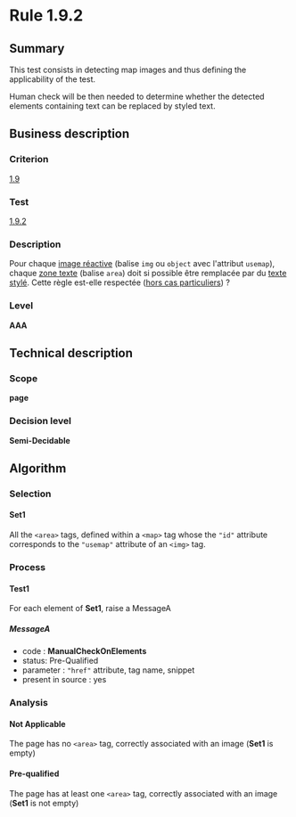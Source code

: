 # Rule 1.9.2

## Summary

This test consists in detecting map images and thus defining the applicability of the test.

Human check will be then needed to determine whether the detected elements containing text can be replaced by styled text.

## Business description

### Criterion

[1.9](http://references.modernisation.gouv.fr/referentiel-technique-0#crit-1-9)

### Test

[1.9.2](http://references.modernisation.gouv.fr/referentiel-technique-0#test-1-9-2)

### Description

Pour chaque <a href="http://references.modernisation.gouv.fr/sites/default/files/RGAA3_RC2-1/glossaire.htm#mimgReactive">image r&eacute;active</a> (balise `img` ou `object` avec l'attribut `usemap`), chaque <a href="http://references.modernisation.gouv.fr/sites/default/files/RGAA3_RC2-1/glossaire.htm#mZoneTexte">zone texte</a> (balise `area`) doit si possible &ecirc;tre remplac&eacute;e par du <a href="http://references.modernisation.gouv.fr/sites/default/files/RGAA3_RC2-1/glossaire.htm#mTexteStyle">texte styl&eacute;</a>. Cette r&egrave;gle est-elle respect&eacute;e (<a href="http://references.modernisation.gouv.fr/sites/default/files/RGAA3_RC2-1/cas_particulier.htm#cpCrit19-" title="Cas particuliers pour le crit&egrave;re 1.9">hors cas particuliers</a>) ?

### Level

**AAA**

## Technical description

### Scope

**page**

### Decision level

**Semi-Decidable**

## Algorithm

### Selection

#### Set1

All the `<area>` tags, defined within a `<map>` tag whose the `"id"` attribute corresponds to the `"usemap"` attribute of an `<img>` tag.

### Process

#### Test1

For each element of **Set1**, raise a MessageA

##### MessageA 

-    code : **ManualCheckOnElements** 
-    status: Pre-Qualified
-    parameter : `"href"` attribute, tag name, snippet
-    present in source : yes

### Analysis

#### Not Applicable

The page has no `<area>` tag, correctly associated with an image (**Set1** is empty)

#### Pre-qualified

The page has at least one `<area>` tag, correctly associated with an image (**Set1** is not empty)
